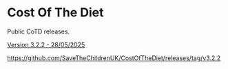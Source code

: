 # Cost Of The Diet

Public CoTD releases.

[Version 3.2.2 - 28/05/2025](https://github.com/SaveTheChildrenUK/CostOfTheDiet/releases/download/v3.2.2/Cost-of-The-Diet-Setup-3.2.2.exe)

https://github.com/SaveTheChildrenUK/CostOfTheDiet/releases/tag/v3.2.2 


